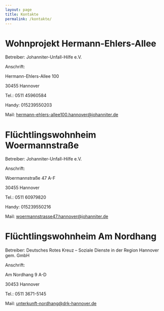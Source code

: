 ```yaml
---
layout: page
title: Kontakte
permalink: /kontakte/
---
```


# **Wohnprojekt Hermann-Ehlers-Allee**

Betreiber: Johanniter-Unfall-Hilfe e.V.

Anschrift:

Hermann-Ehlers-Allee 100

30455 Hannover

Tel.:  0511 45960584

Handy: 015239550203

Mail: hermann-ehlers-allee100.hannover@johanniter.de


# **Flüchtlingswohnheim Woermannstraße**

Betreiber: Johanniter-Unfall-Hilfe e.V.

Anschrift:

Woermannstraße 47 A-F

30455 Hannover

Tel.: 0511 60979820

Handy: 015239550216

Mail: woermannstrasse47.hannover@johanniter.de


# **Flüchtlingswohnheim Am Nordhang**

Betreiber: Deutsches Rotes Kreuz – Soziale Dienste in der Region Hannover gem. GmbH

Anschrift:

Am Nordhang 9 A-D

30453 Hannover

Tel.:  0511 3671-5145

Mail: unterkunft-nordhang@drk-hannover.de






